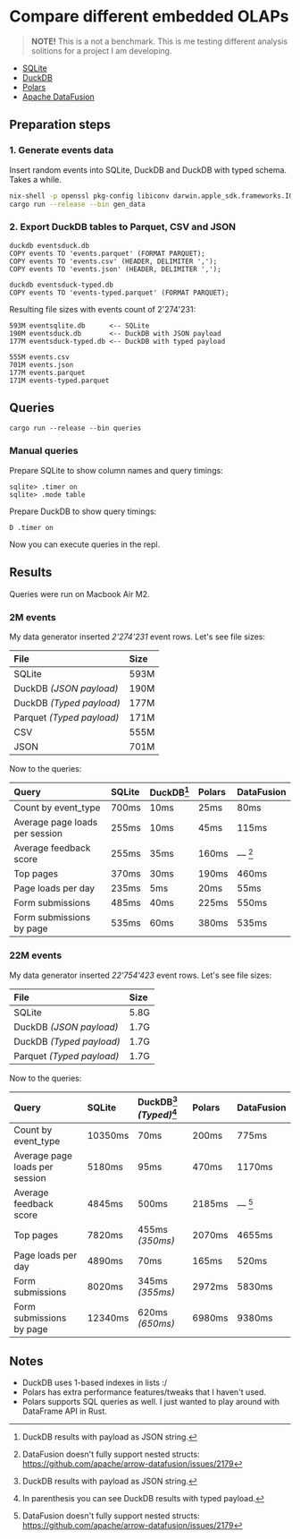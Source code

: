# Compare different embedded OLAPs

> **NOTE!** This is a not a benchmark. This is me testing different analysis solitions for a project I am developing.


* [SQLite](https://sqlite.org/)
* [DuckDB](https://duckdb.org/)
* [Polars](https://www.pola.rs/)
* [Apache DataFusion](https://arrow.apache.org/datafusion/)


## Preparation steps

### 1. Generate events data

Insert random events into SQLite, DuckDB and DuckDB with typed schema. Takes a while.

```sh
nix-shell -p openssl pkg-config libiconv darwin.apple_sdk.frameworks.IOKit
cargo run --release --bin gen_data
```

### 2. Export DuckDB tables to Parquet, CSV and JSON

```
duckdb eventsduck.db
COPY events TO 'events.parquet' (FORMAT PARQUET);
COPY events TO 'events.csv' (HEADER, DELIMITER ',');
COPY events TO 'events.json' (HEADER, DELIMITER ',');
```

```
duckdb eventsduck-typed.db
COPY events TO 'events-typed.parquet' (FORMAT PARQUET);
```

Resulting file sizes with events count of 2'274'231:

```
593M eventsqlite.db      <-- SQLite
190M eventsduck.db       <-- DuckDB with JSON payload
177M eventsduck-typed.db <-- DuckDB with typed payload

555M events.csv
701M events.json
177M events.parquet
171M events-typed.parquet
```


## Queries

```
cargo run --release --bin queries
```


### Manual queries

Prepare SQLite to show column names and query timings:

```
sqlite> .timer on
sqlite> .mode table
```

Prepare DuckDB to show query timings:

```
D .timer on
```

Now you can execute queries in the repl.


## Results

Queries were run on Macbook Air M2.

### 2M events

My data generator inserted *2'274'231* event rows. Let's see file sizes:

| File                      | Size |
|:--------------------------|:-----|
| SQLite                    | 593M |
| DuckDB *(JSON payload)*   | 190M |
| DuckDB *(Typed payload)*  | 177M |
| Parquet *(Typed payload)* | 171M |
| CSV                       | 555M |
| JSON                      | 701M |

Now to the queries:

| Query                          | SQLite | DuckDB[^duckdb] | Polars | DataFusion             |
|:-------------------------------|:-------|:----------------|:-------|:-----------------------|
| Count by event_type            | 700ms  | 10ms            | 25ms   | 80ms                   |
| Average page loads per session | 255ms  | 10ms            | 45ms   | 115ms                  |
| Average feedback score         | 255ms  | 35ms            | 160ms  | — [^datafusion-nested] |
| Top pages                      | 370ms  | 30ms            | 190ms  | 460ms                  |
| Page loads per day             | 235ms  | 5ms             | 20ms   | 55ms                   |
| Form submissions               | 485ms  | 40ms            | 225ms  | 550ms                  |
| Form submissions by page       | 535ms  | 60ms            | 380ms  | 535ms                  |

### 22M events

My data generator inserted *22'754'423* event rows. Let's see file sizes:

| File                      | Size |
|:--------------------------|:-----|
| SQLite                    | 5.8G |
| DuckDB *(JSON payload)*   | 1.7G |
| DuckDB *(Typed payload)*  | 1.7G |
| Parquet *(Typed payload)* | 1.7G |

Now to the queries:

| Query                          | SQLite  | DuckDB[^duckdb] *(Typed)*[^duckdb-typed] | Polars | DataFusion             |
|:-------------------------------|:--------|:-----------------------------------------|:-------|:-----------------------|
| Count by event_type            | 10350ms | 70ms                                     | 200ms  | 775ms                  |
| Average page loads per session | 5180ms  | 95ms                                     | 470ms  | 1170ms                 |
| Average feedback score         | 4845ms  | 500ms                                    | 2185ms | — [^datafusion-nested] |
| Top pages                      | 7820ms  | 455ms *(350ms)*                          | 2070ms | 4655ms                 |
| Page loads per day             | 4890ms  | 70ms                                     | 165ms  | 520ms                  |
| Form submissions               | 8020ms  | 345ms *(355ms)*                          | 2972ms | 5830ms                 |
| Form submissions by page       | 12340ms | 620ms *(650ms)*                          | 6980ms | 9380ms                 |

[^duckdb]: DuckDB results with payload as JSON string.

[^duckdb-typed]: In parenthesis you can see DuckDB results with typed payload. 

[^datafusion-nested]: DataFusion doesn't fully support nested structs: <https://github.com/apache/arrow-datafusion/issues/2179>


## Notes

* DuckDB uses 1-based indexes in lists :/
* Polars has extra performance features/tweaks that I haven't used. 
* Polars supports SQL queries as well. I just wanted to play around with DataFrame API in Rust.
